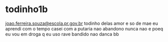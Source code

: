 # todinho1b
joao.ferreira.souza@escola.pr.gov.br
todinho delas 
amor e so de mae eu aprendi com o tempo
casei com a putaria nao abandono nunca
 nao e poeq eu vou em droga q eu uso rave
 bandido nao danca bb
